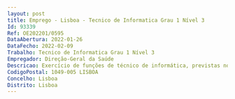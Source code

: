```yaml
--- 
layout: post
title: Emprego - Lisboa - Tecnico de Informatica Grau 1 Nível 3
Id: 93339
Ref: OE202201/0595
DataAbertura: 2022-01-26
DataFecho: 2022-02-09
Trabalho: Tecnico de Informatica Grau 1 Nível 3
Empregador: Direção-Geral da Saúde
Descricao: Exercício de funções de técnico de informática, previstas no artigo 3.º da Portaria n.º 358 2002, de 3 de abril, nomeadamente  Instalar e configurar os postos de trabalho dos utilizadores, designadamente, com o sistema operativo Microsoft Windows 10 Pro, o Microsoft Office, o antivírus e sistemas aplicacionais específicos da DGS  Assegurar a manutenção e a atualização dos postos de trabalho e do respetivo software  Participar no diagnóstico e resolução de problemas do sistema operativo Microsoft Windows 10 Pro e do Microsoft Office, nos postos de trabalho  Participar nos processos de assistência e reparação de computadores, portáteis e impressoras  Participar na gestão do parque informático, nomeadamente, dos computadores, portáteis e impressoras  Participar na gestão e criação de utilizadores e grupos de utilizadores da rede interna da DGS através do Microsoft Active Directory  Prestar apoio aos utilizadores na operação dos equipamentos e sistemas aplicacionais instalados e na resolução de problemas (helpdesk).
CodigoPostal: 1049-005 LISBOA
Concelho: Lisboa
Distrito: Lisboa
--- 
```

